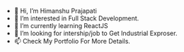 - 👋 Hi, I’m Himanshu Prajapati
- 👀 I’m interested in Full Stack Development.
- 🌱 I’m currently learning ReactJS
- 💞️ I’m looking for intership/job to Get Industrial Exproser.
- 📫 Check My Portfolio For More Details.

<!---
Himanshu2326/Himanshu2326 is a ✨ special ✨ repository because its `README.md` (this file) appears on your GitHub profile.
You can click the Preview link to take a look at your changes.
--->
